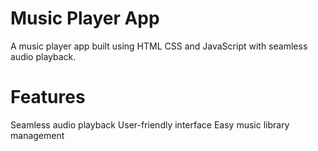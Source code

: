 # Music Player App

A music player app built using HTML CSS and JavaScript with seamless audio playback.

# Features
Seamless audio playback
User-friendly interface
Easy music library management
